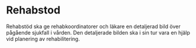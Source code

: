 # Rehabstod

Rehabstöd ska ge rehabkoordinatorer och läkare en detaljerad bild över pågående sjukfall i vården. Den detaljerade bilden ska i sin tur vara en hjälp vid planering av rehabilitering.
